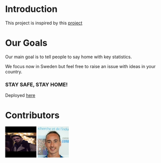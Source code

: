 # Introduction

This project is inspired by this [project](https://github.com/ecohydro/covid-19-waves)

# Our Goals 
Our main goal is to tell people to say home with key statistics. 

We focus now in Sweden but feel free to raise an issue with ideas in your country. 

### STAY SAFE, STAY HOME!

Deployed [here](https://corona-confinement.herokuapp.com/)

# Contributors

<img src='./ressources/pictures/photo_mastafa.jpg' href= 'https://github.com/MastafaF' width=100 height=100>
<img src='./ressources/pictures/photo_quentin.jpg' href = 'https://github.com/quentindubourgdeluzencon)' width=100 height=100>
